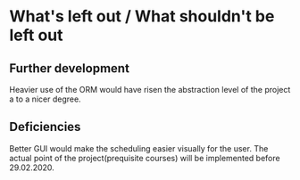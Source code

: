 # What's left out / What shouldn't be left out
## Further development
Heavier use of the ORM would have risen the abstraction level of the project a to a nicer degree.
## Deficiencies
Better GUI would make the scheduling easier visually for the user. The actual point of the project(prequisite courses) will be implemented before 29.02.2020.
